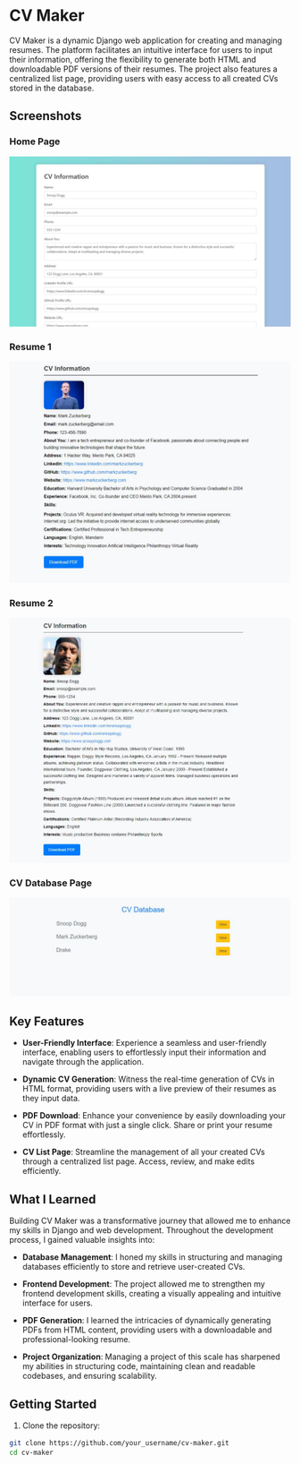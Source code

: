 # CV Maker

CV Maker is a dynamic Django web application for creating and managing  resumes. The platform facilitates an intuitive interface for users to input their information, offering the flexibility to generate both HTML and downloadable PDF versions of their resumes. The project also features a centralized list page, providing users with easy access to all created CVs stored in the database.

## Screenshots

### Home Page
![Home Page](screenshots/homepage.JPG)

### Resume 1
![Resume 1](screenshots/resume.JPG)

### Resume 2
![Resume 2](screenshots/resume2.JPG)

### CV Database Page
![List Page](screenshots/list.JPG)

## Key Features

- **User-Friendly Interface**: Experience a seamless and user-friendly interface, enabling users to effortlessly input their information and navigate through the application.

- **Dynamic CV Generation**: Witness the real-time generation of CVs in HTML format, providing users with a live preview of their resumes as they input data.

- **PDF Download**: Enhance your convenience by easily downloading your CV in PDF format with just a single click. Share or print your resume effortlessly.

- **CV List Page**: Streamline the management of all your created CVs through a centralized list page. Access, review, and make edits efficiently.

## What I Learned

Building CV Maker was a transformative journey that allowed me to enhance my skills in Django and web development. Throughout the development process, I gained valuable insights into:

- **Database Management**: I honed my skills in structuring and managing databases efficiently to store and retrieve user-created CVs.

- **Frontend Development**: The project allowed me to strengthen my frontend development skills, creating a visually appealing and intuitive interface for users.

- **PDF Generation**: I learned the intricacies of dynamically generating PDFs from HTML content, providing users with a downloadable and professional-looking resume.

- **Project Organization**: Managing a project of this scale has sharpened my abilities in structuring code, maintaining clean and readable codebases, and ensuring scalability.

## Getting Started

1. Clone the repository:

```bash
git clone https://github.com/your_username/cv-maker.git
cd cv-maker


